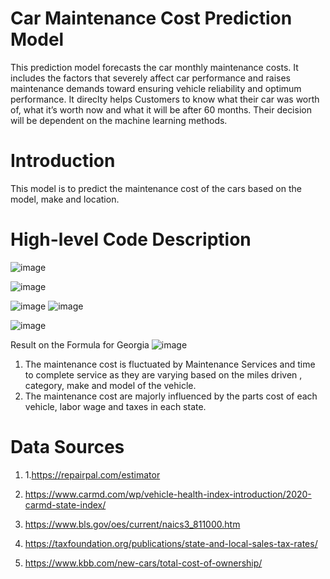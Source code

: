 # Car Maintenance Cost Prediction Model
This prediction model forecasts the car monthly maintenance costs. It includes the factors that severely affect car performance and raises maintenance demands toward ensuring vehicle reliability and optimum performance. It direclty helps Customers to know what their car was worth of, what it’s worth now and what it will be after 60 months. Their decision will be dependent on the machine learning methods.

# Introduction
This model is to predict the maintenance cost of the cars based on the model, make and location.

# High-level Code Description

![image](https://user-images.githubusercontent.com/92556291/137751649-89c11730-287e-4d6e-b4b8-a1ce2c290cbd.png)

![image](https://user-images.githubusercontent.com/92556291/137751729-c520f076-f439-430d-bda3-96464f3bd625.png)

![image](https://user-images.githubusercontent.com/92556291/137427649-a823dbe6-cad4-4a5e-a1fe-e81ac6a3a071.png)
![image](https://user-images.githubusercontent.com/92556291/137427666-5b026ab6-6bd9-4aec-a205-8fdf461733f7.png)

![image](https://user-images.githubusercontent.com/92556291/137751898-8b9fd268-2e1e-4007-b5e3-06fb07d91b3a.png)

Result on the Formula for Georgia 
![image](https://user-images.githubusercontent.com/92556291/137752132-caa842a1-3d2e-4e00-b8a4-e83db08dada6.png)



1. The maintenance cost is fluctuated by Maintenance Services and time to complete service as they are varying based on the miles driven , category, make and model of the vehicle.
2. The maintenance cost are majorly influenced by the parts cost of each vehicle, labor wage and taxes in each state.


# Data Sources

1. 1.https://repairpal.com/estimator

2. https://www.carmd.com/wp/vehicle-health-index-introduction/2020-carmd-state-index/

3. https://www.bls.gov/oes/current/naics3_811000.htm

4. https://taxfoundation.org/publications/state-and-local-sales-tax-rates/
 
5. https://www.kbb.com/new-cars/total-cost-of-ownership/
